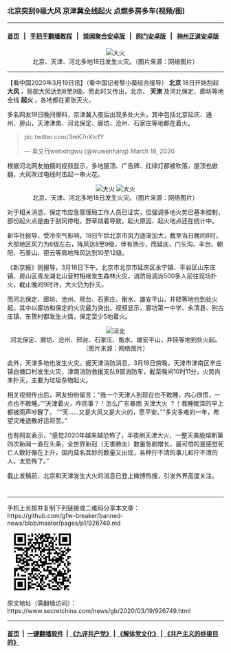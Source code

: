 ### 北京突刮9级大风 京津冀全线起火 点燃多房多车(视频/图)
------------------------

#### [首页](https://github.com/gfw-breaker/banned-news/blob/master/README.md) &nbsp;&nbsp;|&nbsp;&nbsp; [手把手翻墙教程](https://github.com/gfw-breaker/guides/wiki) &nbsp;&nbsp;|&nbsp;&nbsp; [禁闻聚合安卓版](https://github.com/gfw-breaker/bn-android) &nbsp;&nbsp;|&nbsp;&nbsp; [网门安卓版](https://github.com/oGate2/oGate) &nbsp;&nbsp;|&nbsp;&nbsp; [神州正道安卓版](https://github.com/SzzdOgate/update) 



<div class="article_right" style="fone-color:#000">
 <p style="text-align:center">
  <img alt="大火" src="//img3.secretchina.com/pic/2020/3-19/p2651122a598995651-ss.jpg" style="height:337px; width:600px"/>
  <br>
   北京、天津、河北多地18日发生火灾。（图片来源：网络图片）
   <span id="hideid" name="hideid" style="color:red;display:none;">
    <span href="https://www.secretchina.com">
    </span>
   </span>
  </br>
 </p>
 <div id="txt-mid1-t21-2017">
  

---


  </div>
 </div>
 <p>
  【看中国2020年3月19日讯】（看中国记者黎小葵综合报导）
  <strong>
   北京
  </strong>
  18日开始刮起
  <strong>
   大风
  </strong>
  ，局部大风达到8至9级。而此时又传出，北京、
  <strong>
   天津
  </strong>
  及河北保定、廊坊等地全线
  <strong>
   起火
  </strong>
  ，各地都在紧张灭火。
  <span id="hideid" name="hideid" style="color:red;display:none;">
   <span href="https://www.secretchina.com">
   </span>
  </span>
 </p>
 <p>
  多名网友18日晚间爆料，京津冀入夜后出现多处火头，其中包括北京延庆、通州、房山，天津津南、河北保定、廊坊、沧州、石家庄等地都在着火。
 </p>
 <p style="text-align:center">
 </p>
 <blockquote class="twitter-tweet">
  <p dir="ltr" lang="und">
   <span href="https://t.co/3mK7nXtcfY">
    pic.twitter.com/3mK7nXtcfY
   </span>
  </p>
  — 吴文行wenxingwu (@wuwenhang)
  <span href="https://twitter.com/wuwenhang/status/1240324137006104576?ref_src=twsrc%5Etfw">
   March 18, 2020
  </span>
 </blockquote>
 <p style="text-align:center">
 </p>
 <p>
  根据河北网友拍摄的视频显示，多地屋顶、广告牌、红绿灯都被吹落，屋顶也掀翻，大风吹过电线时击起一串火花。
 </p>
 <p style="text-align:center">
  <img alt="大火" src="//img3.secretchina.com/pic/2020/3-19/p2651111a141083435-ss.jpg" style="height:649px; width:300px"/>
  <img alt="大火" src="//img3.secretchina.com/pic/2020/3-19/p2651112a169911320-ss.jpg" style="height:649px; width:300px"/>
  <br>
   北京、天津、河北多地18日发生火灾。（图片来源：网络图片）
  </br>
 </p>
 <p>
  对于相关消息，保定市应急管理局工作人员已证实，但强调多地火势已基本控制，部份起火点是由于刮风停电，野草烧着导致，起火原因、起火地点还在统计中。
 </p>
 <p>
  新华社报导，受冷空气影响，18日午后北京市风力逐渐加大，截至当日晚间8时，大部地区风力为6级左右，阵风达8至9级，伴有扬沙，而延庆、门头沟、丰台、朝阳、石景山、密云等局地阵风达到10至12级。
 </p>
 <p>
  《新京报》则报导，3月18日下午，北京市北京市延庆区永宁镇、平谷区山东庄镇、房山区青龙湖北山营村相继发生森林火灾，消防局调派500多人前往现场扑火，截止晚间9时许，大火仍为扑灭。
 </p>
 <p>
  而河北保定、廊坊、沧州、邢台、石家庄、衡水、雄安平山，井陉等地也到处火起。其中以廊坊和保定的火灾最为突出。视频显示，廊坊第一中学、永清县、别古庄镇、东贺村都发生火情，保定至少5地着火。
 </p>
 <p style="text-align:center">
  <img alt="河北" src="//img3.secretchina.com/pic/2020/3-19/p2651121a860381993-ss.jpg" style="height:626px; width:440px"/>
  <br>
   河北保定、廊坊、沧州、邢台、石家庄、衡水、雄安平山，井陉等地到处火起。（图片来源：网络图片）
  </br>
 </p>
 <p>
  此外，天津多地也发生火灾。据天津消防消息，3月18日傍晚，天津市津南区辛庄镇白塘口村发生火灾，津南消防救援支队9部消防车，截至晚间10时11分，火势尚未扑灭，主要为垃圾杂物起火。
 </p>
 <p style="text-align:center">
 </p>
 <p style="text-align:center">
 </p>
 <p style="text-align:center">
 </p>
 <p>
  相关视频传出后，网友纷纷留言：“我一个天津人到现在也不敢睡，内心很慌，一点也不敢睡。”“天津着火，咋回事？！怎么广东暴雨
  <span href="https://www.secretchina.com/news/gb/tag/天津大火" target="_blank">
   天津大火
  </span>
  ？！我睡眠深的早上都被雨声吵醒了。 ​”“天……又是大风又是大火的，愿平安。”“多灾多难的一年，希望灾难退散好运将至。”
 </p>
 <p>
  也有网友表示，“感觉2020年越来越恐怖了，半夜刷天津大火，一整天美股熔断第四次新闻一直在头条，全世界新冠（无害肺炎）数量急剧增长，最可怕的是感觉死亡人数好像在上升，国内莫名其妙的数量又出现，各种拧不清的事儿和拧不清的人，太恐怖了。”
 </p>
 <p>
  截止发稿前，北京和天津发生大火的消息已登上微博热搜，引发外界高度关注。
  <center>
   <div>
    <div id="txt-mid2-t22-2017" style="display: block;  max-height: 351px;  overflow: hidden;">
     <div id="SC-21xxx">
     </div>
     <ins class="adsbygoogle" data-ad-client="ca-pub-1276641434651360" data-ad-format="auto" data-ad-slot="4301710469" data-full-width-responsive="true" style="display:block">
     </ins>
    </div>
   </div>
  </center>
  <div style="padding-top:12px;">
  </div>
 </p>
</div>

<hr/>
手机上长按并复制下列链接或二维码分享本文章：<br/>
https://github.com/gfw-breaker/banned-news/blob/master/pages/p1/926749.md <br/>
<a href='https://github.com/gfw-breaker/banned-news/blob/master/pages/p1/926749.md'><img src='https://github.com/gfw-breaker/banned-news/blob/master/pages/p1/926749.md.png'/></a> <br/>
原文地址（需翻墙访问）：https://www.secretchina.com/news/gb/2020/03/19/926749.html


------------------------
#### [首页](https://github.com/gfw-breaker/banned-news/blob/master/README.md) &nbsp;|&nbsp; [一键翻墙软件](https://github.com/gfw-breaker/nogfw/blob/master/README.md) &nbsp;| [《九评共产党》](https://github.com/gfw-breaker/9ping.md/blob/master/README.md#九评之一评共产党是什么) | [《解体党文化》](https://github.com/gfw-breaker/jtdwh.md/blob/master/README.md) | [《共产主义的终极目的》](https://github.com/gfw-breaker/gczydzjmd.md/blob/master/README.md)


<img src='http://gfw-breaker.win/banned-news/pages/p1/926749.md' width='0px' height='0px'/>